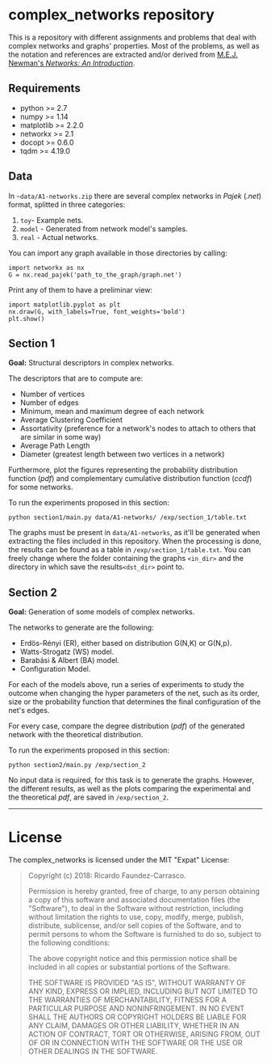 # complex_networks repository

This is a repository with different assignments and problems that deal with complex networks and graphs' properties. Most of the problems, as well as the notation and references are extracted and/or derived from [M.E.J. Newman's *Networks: An Introduction*](https://global.oup.com/academic/product/networks-9780199206650?cc=jp&lang=en&).

## Requirements
- python >= 2.7
- numpy >= 1.14
- matplotlib >= 2.2.0
- networkx >= 2.1
- docopt >= 0.6.0
- tqdm >= 4.19.0

## Data

In `~data/A1-networks.zip` there are several complex networks in *Pajek* (*.net*) format, splitted in three categories:
1. `toy`- Example nets.
2. `model` - Generated from network model's samples.
3. `real` - Actual networks.

You can import any graph available in those directories by calling:
```
import networkx as nx
G = nx.read_pajek('path_to_the_graph/graph.net')
```

Print any of them to have a preliminar view:
```
import matplotlib.pyplot as plt
nx.draw(G, with_labels=True, font_weights='bold')
plt.show()
```

## Section 1

**Goal:** Structural descriptors in complex networks.

The descriptors that are to compute are:
- Number of vertices
- Number of edges
- Minimum, mean and maximum degree of each network
- Average Clustering Coefficient
- Assortativity (preference for a network's nodes to attach to others that are similar in some way)
- Average Path Length
- Diameter (greatest length between two vertices in a network)

Furthermore, plot the figures representing the probability distribution function (*pdf*) and complementary cumulative distribution function (*ccdf*) for some networks.

To run the experiments proposed in this section:
```
python section1/main.py data/A1-networks/ /exp/section_1/table.txt
```
The graphs must be present in `data/A1-networks`, as it'll be generated when extracting the files included in this repository. When the processing is done, the results can be found as a table in `/exp/section_1/table.txt`. You can freely change where the folder containing the graphs `<in_dir>` and the directory in which save the results`<dst_dir>` point to.

## Section 2

**Goal:** Generation of some models of complex networks.

The networks to generate are the following:
- Erdös-Rényi (ER), either based on distribution G(N,K) or G(N,p).
- Watts-Strogatz (WS) model.
- Barabási & Albert (BA) model.
- Configuration Model.

For each of the models above, run a series of experiments to study the outcome when changing the hyper parameters of the net, such as its order, size or the probability function that determines the final configuration of the net's edges.

For every case, compare the degree distribution (*pdf*) of the generated network with the theoretical distribution.

To run the experiments proposed in this section:
```
python section2/main.py /exp/section_2
```

No input data is required, for this task is to generate the graphs. However, the different results, as well as the plots comparing the experimental and the theoretical *pdf*, are saved in `/exp/section_2`.


***

# License

The complex_networks is licensed under the MIT "Expat" License:

> Copyright (c) 2018: Ricardo Faundez-Carrasco.
>
> Permission is hereby granted, free of charge, to any person obtaining
> a copy of this software and associated documentation files (the
> "Software"), to deal in the Software without restriction, including
> without limitation the rights to use, copy, modify, merge, publish,
> distribute, sublicense, and/or sell copies of the Software, and to
> permit persons to whom the Software is furnished to do so, subject to
> the following conditions:
>
> The above copyright notice and this permission notice shall be
> included in all copies or substantial portions of the Software.
>
> THE SOFTWARE IS PROVIDED "AS IS", WITHOUT WARRANTY OF ANY KIND,
> EXPRESS OR IMPLIED, INCLUDING BUT NOT LIMITED TO THE WARRANTIES OF
> MERCHANTABILITY, FITNESS FOR A PARTICULAR PURPOSE AND NONINFRINGEMENT.
> IN NO EVENT SHALL THE AUTHORS OR COPYRIGHT HOLDERS BE LIABLE FOR ANY
> CLAIM, DAMAGES OR OTHER LIABILITY, WHETHER IN AN ACTION OF CONTRACT,
> TORT OR OTHERWISE, ARISING FROM, OUT OF OR IN CONNECTION WITH THE
> SOFTWARE OR THE USE OR OTHER DEALINGS IN THE SOFTWARE.


